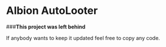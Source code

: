# Albion AutoLooter


###**This project was left behind**

If anybody wants to keep it updated feel free to copy any code.
